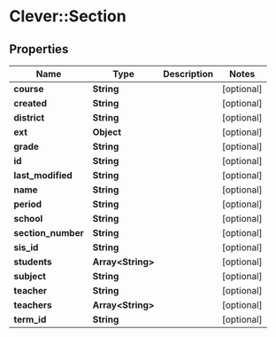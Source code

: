 # Clever::Section

## Properties
Name | Type | Description | Notes
------------ | ------------- | ------------- | -------------
**course** | **String** |  | [optional] 
**created** | **String** |  | [optional] 
**district** | **String** |  | [optional] 
**ext** | **Object** |  | [optional] 
**grade** | **String** |  | [optional] 
**id** | **String** |  | [optional] 
**last_modified** | **String** |  | [optional] 
**name** | **String** |  | [optional] 
**period** | **String** |  | [optional] 
**school** | **String** |  | [optional] 
**section_number** | **String** |  | [optional] 
**sis_id** | **String** |  | [optional] 
**students** | **Array&lt;String&gt;** |  | [optional] 
**subject** | **String** |  | [optional] 
**teacher** | **String** |  | [optional] 
**teachers** | **Array&lt;String&gt;** |  | [optional] 
**term_id** | **String** |  | [optional] 


